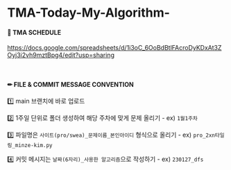# TMA-Today-My-Algorithm-

#### 📄 TMA SCHEDULE

https://docs.google.com/spreadsheets/d/1i3oC_6OoBdBtlFAcroDyKDxAt3ZOyj3i2vh9mztBpg4/edit?usp=sharing

<br>

#### ✏ FILE & COMMIT MESSAGE CONVENTION

1️⃣ main 브랜치에 바로 업로드

2️⃣ 1주일 단위로 폴더 생성하여 해당 주차에 맞게 문제 올리기 - ex) `1월1주차`

3️⃣ 파일명은 `사이트(pro/swea)_문제이름_본인아이디` 형식으로 올리기 - ex) `pro_2xn타일링_minze-kim.py`

4️⃣ 커밋 메시지는 `날짜(6자리)_사용한 알고리즘`으로 작성하기 - ex) `230127_dfs`
